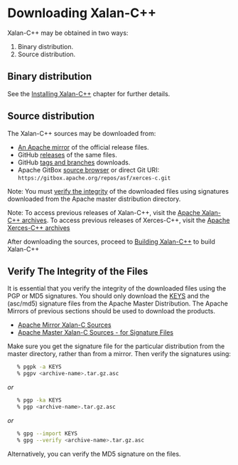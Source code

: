 # Downloading Xalan-C++

Xalan-C++ may be obtained in two ways:

1. Binary distribution.
2. Source distribution.

## Binary distribution

See the [Installing Xalan-C++](install.md) chapter for further details.

## Source distribution

The Xalan-C++ sources may be downloaded from:

* [An Apache mirror](http://www.apache.org/dyn/closer.cgi/xalan/xalan-c/sources)
  of the official release files.
* GitHub [releases](https://github.com/apache/xalan-c/releases) of the same
  files.
* GitHub [tags and branches](https://github.com/apache/xalan-c)
  downloads.
* Apache GitBox
  [source browser](https://gitbox.apache.org/repos/asf?p=xalan-c.git)
  or direct Git URI:
  `https://gitbox.apache.org/repos/asf/xerces-c.git`

Note: You must [verify the integrity](#verify-the-integrity-of-the-files)
of the downloaded files using signatures downloaded from the Apache
master distribution directory.

Note: To access previous releases of Xalan-C++, visit the
[Apache Xalan-C++ archives](http://archive.apache.org/dist/xml/xalan-c/).
To access previous releases of Xerces-C++, visit the
[Apache Xerces-C++ archives](http://archive.apache.org/dist/xerces/c/)

After downloading the sources, proceed to
[Building Xalan-C++](build.md) to build Xalan-C++

## Verify The Integrity of the Files

It is essential that you verify the integrity of the downloaded files
using the PGP or MD5 signatures. You should only download the
[KEYS](http://www.apache.org/dist/xalan/xalan-c/KEYS)
and the (asc/md5) signature files from the Apache Master Distribution.
The Apache Mirrors of previous sections should be used to download the
products.

* [Apache Mirror Xalan-C Sources](http://www.apache.org/dyn/mirrors/mirrors.cgi/xalan/xalan-c/sources)
* [Apache Master Xalan-C Sources - for Signature Files](http://www.apache.org/dist/xalan/xalan-c/sources)

Make sure you get the signature file for the particular distribution
from the master directory, rather than from a mirror.  Then verify the
signatures using:

```sh
   % pgpk -a KEYS
   % pgpv <archive-name>.tar.gz.asc
```

*or*

```sh
   % pgp -ka KEYS
   % pgp <archive-name>.tar.gz.asc
```

*or*

```sh
   % gpg --import KEYS
   % gpg --verify <archive-name>.tar.gz.asc
```

Alternatively, you can verify the MD5 signature on the files.
